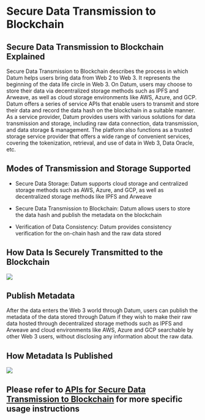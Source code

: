 # Secure Data Transmission to Blockchain


## Secure Data Transmission to Blockchain Explained


Secure Data Transmission to Blockchain describes the process in which Datum helps users bring data from Web 2 to Web 3. It represents the beginning of the data life circle in Web 3. On Datum, users may choose to store their data via decentralized storage methods such as IPFS and Arweave, as well as cloud storage environments like AWS, Azure, and GCP. Datum offers a series of service APIs that enable users to transmit and store their data and record the data hash on the blockchain in a suitable manner. As a service provider, Datum provides users with various solutions for data transmission and storage, including raw data connection, data transmission, and data storage & management. The platform also functions as a trusted storage service provider that offers a wide range of convenient services, covering the tokenization, retrieval, and use of data in Web 3, Data Oracle, etc.


## Modes of Transmission and Storage Supported


- Secure Data Storage: Datum supports cloud storage and centralized storage methods such as AWS, Azure, and GCP, as well as decentralized storage methods like IPFS and Arweave

- Secure Data Transmission to Blockchain: Datum allows users to store the data hash and publish the metadata on the blockchain

- Verification of Data Consistency: Datum provides consistency verification for the on-chain hash and the raw data stored


## How Data Is Securely Transmitted to the Blockchain


![][data_safe_onchain]




## Publish Metadata

After the data enters the Web 3 world through Datum, users can publish the metadata of the data stored through Datum if they wish to make their raw data hosted through decentralized storage methods such as IPFS and Arweave and cloud environments like AWS, Azure and GCP searchable by other Web 3 users, without disclosing any information about the raw data. 


## How Metadata Is Published

![][publish_metadata]


## Please refer to [APIs for Secure Data Transmission to Blockchain][api desc] for more specific usage instructions


[data_safe_onchain]: ../img/data_safe_onchain.png
[publish_metadata]: ../img/publish_metadata.png
[api desc]: ../APIDescription/SecureDataTransmissionToBlockchain.md

